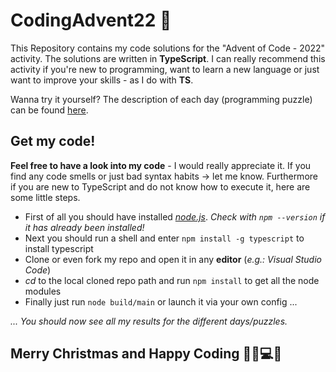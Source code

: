 # CodingAdvent22 :christmas_tree:
This Repository contains my code solutions for the "Advent of Code - 2022" activity. The solutions are written in **TypeScript**. 
I can really recommend this activity if you're new to programming, want to learn a new language or just want to improve your skills - as I do with **TS**.

Wanna try it yourself? The description of each day (programming puzzle) can be found [here](https://adventofcode.com/2022).

## Get my code!
**Feel free to have a look into my code** - I would really appreciate it. If you find any code smells or just bad syntax habits -> let me know. 
Furthermore if you are new to TypeScript and do not know how to execute it, here are some little steps.

* First of all you should have installed [*node.js*](https://nodejs.org/en/download/). _Check with `npm --version` if it has already been installed!_
* Next you should run a shell and enter `npm install -g typescript` to install typescript
* Clone or even fork my repo and open it in any **editor** (_e.g.: Visual Studio Code_)
* _cd_ to the local cloned repo path and run `npm install` to get all the node modules
* Finally just run `node build/main` or launch it via your own config ...

_... You should now see all my results for the different days/puzzles._

## Merry Christmas and Happy Coding :santa::christmas_tree::computer::vulcan_salute: